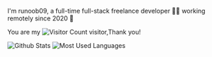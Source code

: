 I'm runoob09, a full-time full-stack freelance developer 👨‍💻 working remotely since 2020 🚀

You are my ![Visitor Count](https://profile-counter.glitch.me/runoob09/count.svg) visitor,Thank you!

![Github Stats](https://github-readme-stats.vercel.app/api?username=runoob09&show_icons=true&count_private=true)
![Most Used Languages](https://github-readme-stats.vercel.app/api/top-langs/?username=runoob09&layout=compact)